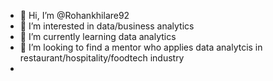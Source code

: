 - 👋 Hi, I’m @Rohankhilare92
- 👀 I’m interested in data/business analytics
- 🌱 I’m currently learning data analytics
- 💞️ I’m looking to find a mentor who applies data analytcis in restaurant/hospitality/foodtech industry
-

<!---
Rohankhilare92/Rohankhilare92 is a ✨ special ✨ repository because its `README.md` (this file) appears on your GitHub profile.
You can click the Preview link to take a look at your changes.
--->
